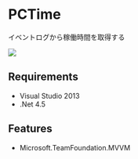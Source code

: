 # PCTime
イベントログから稼働時間を取得する

![](https://github.com/ikageso/PCTime/wiki/images/pctime001.JPG)

## Requirements
* Visual Studio 2013
* .Net 4.5

## Features
* Microsoft.TeamFoundation.MVVM

